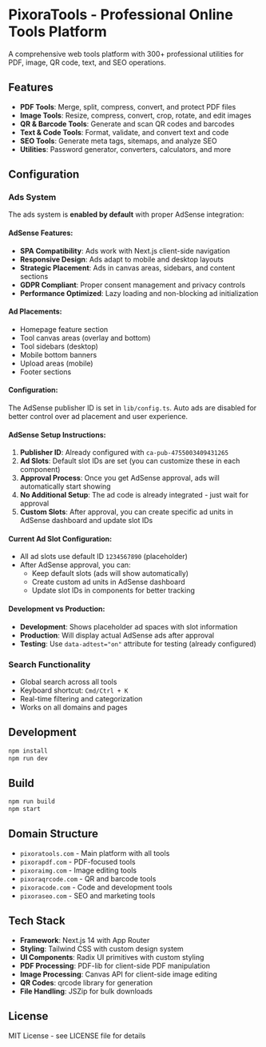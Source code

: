 # PixoraTools - Professional Online Tools Platform

A comprehensive web tools platform with 300+ professional utilities for PDF, image, QR code, text, and SEO operations.

## Features

- **PDF Tools**: Merge, split, compress, convert, and protect PDF files
- **Image Tools**: Resize, compress, convert, crop, rotate, and edit images
- **QR & Barcode Tools**: Generate and scan QR codes and barcodes
- **Text & Code Tools**: Format, validate, and convert text and code
- **SEO Tools**: Generate meta tags, sitemaps, and analyze SEO
- **Utilities**: Password generator, converters, calculators, and more

## Configuration

### Ads System

The ads system is **enabled by default** with proper AdSense integration:

#### AdSense Features:
- **SPA Compatibility**: Ads work with Next.js client-side navigation
- **Responsive Design**: Ads adapt to mobile and desktop layouts
- **Strategic Placement**: Ads in canvas areas, sidebars, and content sections
- **GDPR Compliant**: Proper consent management and privacy controls
- **Performance Optimized**: Lazy loading and non-blocking ad initialization

#### Ad Placements:
- Homepage feature section
- Tool canvas areas (overlay and bottom)
- Tool sidebars (desktop)
- Mobile bottom banners
- Upload areas (mobile)
- Footer sections

#### Configuration:
The AdSense publisher ID is set in `lib/config.ts`. Auto ads are disabled for better control over ad placement and user experience.

#### AdSense Setup Instructions:
1. **Publisher ID**: Already configured with `ca-pub-4755003409431265`
2. **Ad Slots**: Default slot IDs are set (you can customize these in each component)
3. **Approval Process**: Once you get AdSense approval, ads will automatically start showing
4. **No Additional Setup**: The ad code is already integrated - just wait for approval
5. **Custom Slots**: After approval, you can create specific ad units in AdSense dashboard and update slot IDs

#### Current Ad Slot Configuration:
- All ad slots use default ID `1234567890` (placeholder)
- After AdSense approval, you can:
  - Keep default slots (ads will show automatically)
  - Create custom ad units in AdSense dashboard
  - Update slot IDs in components for better tracking

#### Development vs Production:
- **Development**: Shows placeholder ad spaces with slot information
- **Production**: Will display actual AdSense ads after approval
- **Testing**: Use `data-adtest="on"` attribute for testing (already configured)
### Search Functionality

- Global search across all tools
- Keyboard shortcut: `Cmd/Ctrl + K`
- Real-time filtering and categorization
- Works on all domains and pages

## Development

```bash
npm install
npm run dev
```

## Build

```bash
npm run build
npm start
```

## Domain Structure

- `pixoratools.com` - Main platform with all tools
- `pixorapdf.com` - PDF-focused tools
- `pixoraimg.com` - Image editing tools  
- `pixoraqrcode.com` - QR and barcode tools
- `pixoracode.com` - Code and development tools
- `pixoraseo.com` - SEO and marketing tools

## Tech Stack

- **Framework**: Next.js 14 with App Router
- **Styling**: Tailwind CSS with custom design system
- **UI Components**: Radix UI primitives with custom styling
- **PDF Processing**: PDF-lib for client-side PDF manipulation
- **Image Processing**: Canvas API for client-side image editing
- **QR Codes**: qrcode library for generation
- **File Handling**: JSZip for bulk downloads

## License

MIT License - see LICENSE file for details
